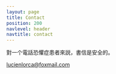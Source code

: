 ```yaml
---
layout: page
title: Contact
position: 200
navlevel: header
navtitle: contact
---
```


對一个電話恐懼症患者來説，書信是安全的。

[lucienlorca@foxmail.com](mailto:lucienlorca@foxmail.com)
